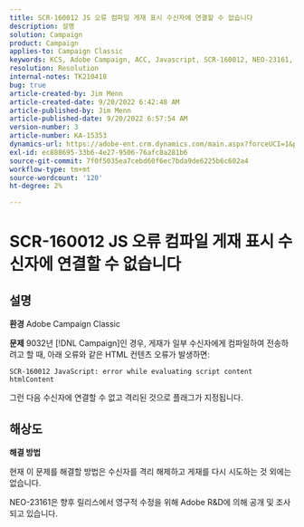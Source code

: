 ```yaml
---
title: SCR-160012 JS 오류 컴파일 게재 표시 수신자에 연결할 수 없습니다
description: 설명
solution: Campaign
product: Campaign
applies-to: Campaign Classic
keywords: KCS, Adobe Campaign, ACC, Javascript, SCR-160012, NEO-23161, Adobe Campaign Classic, 오류, 수신자에 대한 게재 컴파일, 접근할 수 없는 것으로 표시된 수신자
resolution: Resolution
internal-notes: TK210418
bug: true
article-created-by: Jim Menn
article-created-date: 9/20/2022 6:42:48 AM
article-published-by: Jim Menn
article-published-date: 9/20/2022 6:57:54 AM
version-number: 3
article-number: KA-15353
dynamics-url: https://adobe-ent.crm.dynamics.com/main.aspx?forceUCI=1&pagetype=entityrecord&etn=knowledgearticle&id=08277d6e-af38-ed11-9db1-0022480866ad
exl-id: ec888695-33b6-4e27-9506-76afc8a281b6
source-git-commit: 7f0f5035ea7cebd60f6ec7bda9de6225b6c602a4
workflow-type: tm+mt
source-wordcount: '120'
ht-degree: 2%

---
```


# SCR-160012 JS 오류 컴파일 게재 표시 수신자에 연결할 수 없습니다

## 설명


<b>환경</b>
Adobe Campaign Classic

<b>문제</b>
9032년 [!DNL Campaign]인 경우, 게재가 일부 수신자에게 컴파일하여 전송하려고 할 때, 아래 오류와 같은 HTML 컨텐츠 오류가 발생하면:


```
SCR-160012 JavaScript: error while evaluating script content htmlContent
```


그런 다음 수신자에 연결할 수 없고 격리된 것으로 플래그가 지정됩니다.


## 해상도


<b>해결 방법</b>

현재 이 문제를 해결할 방법은 수신자를 격리 해제하고 게재를 다시 시도하는 것 외에는 없습니다.

NEO-23161은 향후 릴리스에서 영구적 수정을 위해 Adobe R&amp;D에 의해 공개 및 조사되고 있습니다.
